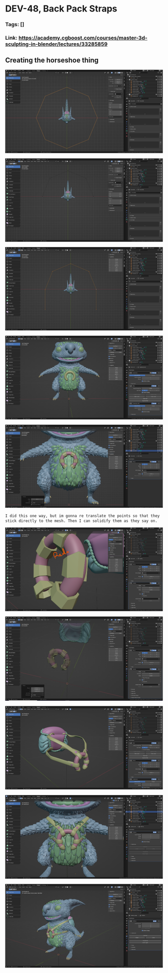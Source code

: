 # DEV-48, Back Pack Straps
### Tags: []
### Link: <https://academy.cgboost.com/courses/master-3d-sculpting-in-blender/lectures/33285859>

## Creating the horseshoe thing

![](../images/DEV-48/DEV-48-A1.png)

![](../images/DEV-48/DEV-48-A2.png)

![](../images/DEV-48/DEV-48-A3.png)

![](../images/DEV-48/DEV-48-A4.png)

![](../images/DEV-48/DEV-48-A5.png)

    I did this one way, but im gonna re translate the points so that they stick directly to the mesh. Then I can solidify them as they say on.

![](../images/DEV-48/DEV-48-A6.png)

![](../images/DEV-48/DEV-48-A7.png)

![](../images/DEV-48/DEV-48-A8.png)

![](../images/DEV-48/DEV-48-A9.png)

![](../images/DEV-48/DEV-48-A10.png)
